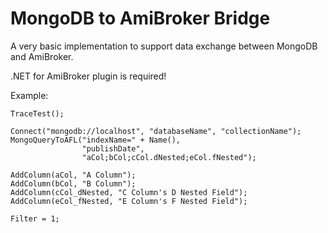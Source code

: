 # MongoDB to AmiBroker Bridge

A very basic implementation to support data exchange between MongoDB and AmiBroker.

.NET for AmiBroker plugin is required!

Example:

```
TraceTest();

Connect("mongodb://localhost", "databaseName", "collectionName");
MongoQueryToAFL("indexName=" + Name(), 
				"publishDate", 
				"aCol;bCol;cCol.dNested;eCol.fNested");

AddColumn(aCol, "A Column");
AddColumn(bCol, "B Column");
AddColumn(cCol_dNested, "C Column's D Nested Field");
AddColumn(eCol_fNested, "E Column's F Nested Field");

Filter = 1;
```